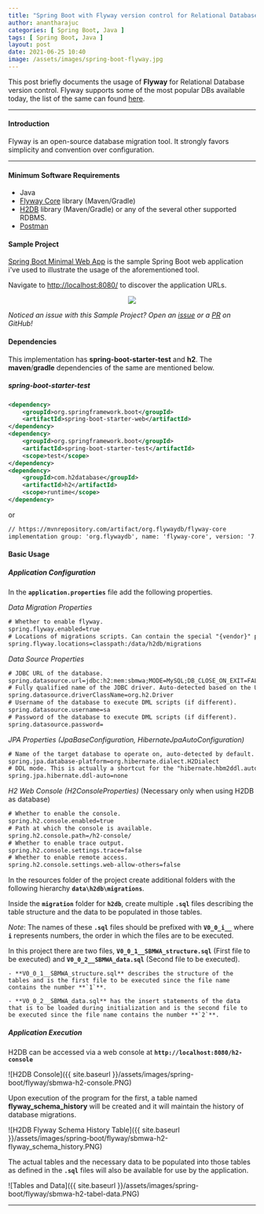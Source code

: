 ```yaml
---
title: "Spring Boot with Flyway version control for Relational Databases"
author: anantharajuc
categories: [ Spring Boot, Java ]
tags: [ Spring Boot, Java ]
layout: post
date: 2021-06-25 10:40
image: /assets/images/spring-boot-flyway.jpg
---
```


This post briefly documents the usage of **Flyway** for Relational Database version control. Flyway supports some of the most popular DBs available today, the list of the same can found [here](https://flywaydb.org/documentation/database/aurora-mysql).

---

#### Introduction

Flyway is an open-source database migration tool. It strongly favors simplicity and convention over configuration.

---

#### Minimum Software Requirements

- Java
- [Flyway Core](https://mvnrepository.com/artifact/org.flywaydb/flyway-core) library (Maven/Gradle)
- [H2DB](https://mvnrepository.com/artifact/com.h2database/h2) library (Maven/Gradle) or any of the several other supported RDBMS.
- [Postman](https://www.postman.com/downloads/)

#### Sample Project

[Spring Boot Minimal Web App](https://github.com/AnanthaRajuC/Spring-Boot-Minimal-Web-App) is the sample Spring Boot web application i've used to illustrate the usage of the aforementioned tool.

Navigate to [http://localhost:8080/](http://localhost:8080/) to discover the application URLs.

<div style="text-align:center"><img src="{{ site.baseurl }}/assets/images/common/spring-boot-minimal-web-app.PNG" /></div>

*Noticed an issue with this Sample Project? Open an [issue](https://github.com/AnanthaRajuC/Spring-Boot-Minimal-Web-App/issues) or a [PR](https://github.com/AnanthaRajuC/Spring-Boot-Minimal-Web-App/pulls) on GitHub!*

#### Dependencies

This implementation has **spring-boot-starter-test** and **h2**. The **maven**/**gradle** dependencies of the same are mentioned below.

##### spring-boot-starter-test

~~~xml
<dependency>
	<groupId>org.springframework.boot</groupId>
	<artifactId>spring-boot-starter-web</artifactId>
</dependency>
<dependency>
	<groupId>org.springframework.boot</groupId>
	<artifactId>spring-boot-starter-test</artifactId>
	<scope>test</scope>
</dependency>
<dependency>
	<groupId>com.h2database</groupId>
	<artifactId>h2</artifactId>
	<scope>runtime</scope>
</dependency>	
~~~

or

~~~txt
// https://mvnrepository.com/artifact/org.flywaydb/flyway-core
implementation group: 'org.flywaydb', name: 'flyway-core', version: '7.10.0'
~~~

#### Basic Usage

##### Application Configuration

In the **`application.properties`** file add the following properties. 

*Data Migration Properties*

~~~txt
# Whether to enable flyway.
spring.flyway.enabled=true
# Locations of migrations scripts. Can contain the special "{vendor}" placeholder to use vendor-specific locations.
spring.flyway.locations=classpath:/data/h2db/migrations
~~~

*Data Source Properties*

~~~txt
# JDBC URL of the database.
spring.datasource.url=jdbc:h2:mem:sbmwa;MODE=MySQL;DB_CLOSE_ON_EXIT=FALSE
# Fully qualified name of the JDBC driver. Auto-detected based on the URL by default.
spring.datasource.driverClassName=org.h2.Driver
# Username of the database to execute DML scripts (if different).
spring.datasource.username=sa
# Password of the database to execute DML scripts (if different).
spring.datasource.password=
~~~

*JPA Properties (JpaBaseConfiguration, HibernateJpaAutoConfiguration)*

~~~txt
# Name of the target database to operate on, auto-detected by default. Can be alternatively set using the "Database" enum.
spring.jpa.database-platform=org.hibernate.dialect.H2Dialect
# DDL mode. This is actually a shortcut for the "hibernate.hbm2ddl.auto" property. Defaults to "create-drop" when using an embedded database and no schema manager was detected. Otherwise, defaults to "none".
spring.jpa.hibernate.ddl-auto=none
~~~

*H2 Web Console (H2ConsoleProperties)* (Necessary only when using H2DB as database)

~~~txt
# Whether to enable the console.
spring.h2.console.enabled=true
# Path at which the console is available.
spring.h2.console.path=/h2-console/
# Whether to enable trace output.
spring.h2.console.settings.trace=false
# Whether to enable remote access.
spring.h2.console.settings.web-allow-others=false
~~~

In the resources folder of the project create additional folders with the following hierarchy **`data\h2db\migrations`**. 

Inside the **`migration`** folder for **`h2db`**, create multiple **`.sql`** files describing the table structure and the data to be populated in those tables. 

*Note*: The names of these **`.sql`** files should be prefixed with **`V0_0_i__`** where **`i`** represents numbers, the order in which the files are to be executed. 

In this project there are two files, **`V0_0_1__SBMWA_structure.sql`** (First file to be executed) and **`V0_0_2__SBMWA_data.sql`** (Second file to be executed). 

	- **V0_0_1__SBMWA_structure.sql** describes the structure of the tables and is the first file to be executed since the file name contains the number **`1`**.  
	
	- **V0_0_2__SBMWA_data.sql** has the insert statements of the data that is to be loaded during initialization and is the second file to be executed since the file name contains the number **`2`**.  

##### Application Execution

H2DB can be accessed via a web console at **`http://localhost:8080/h2-console`**

![H2DB Console]({{ site.baseurl }}/assets/images/spring-boot/flyway/sbmwa-h2-console.PNG)  

Upon execution of the program for the first, a table named **flyway_schema_history** will be created and it will maintain the history of database migrations.

![H2DB Flyway Schema History Table]({{ site.baseurl }}/assets/images/spring-boot/flyway/sbmwa-h2-flyway_schema_history.PNG)  

The actual tables and the necessary data to be populated into those tables as defined in the **`.sql`** files will also be available for use by the application. 

![Tables and Data]({{ site.baseurl }}/assets/images/spring-boot/flyway/sbmwa-h2-tabel-data.PNG)  

---